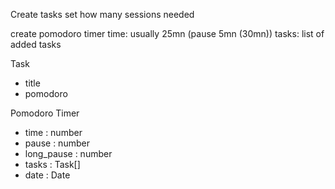 Create tasks
  set how many sessions needed

create pomodoro timer
  time: usually 25mn (pause 5mn (30mn))
  tasks: list of added tasks


Task
- title
- pomodoro

Pomodoro Timer
- time : number
- pause : number
- long_pause : number
- tasks : Task[]
- date : Date
